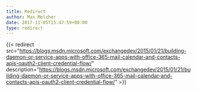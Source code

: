 ```yaml
---
title: Redirect
author: Max Melcher
date: 2017-11-05T15:47:59+00:00
type: redirect
---
```

{{< redirect src="https://blogs.msdn.microsoft.com/exchangedev/2015/01/21/building-daemon-or-service-apps-with-office-365-mail-calendar-and-contacts-apis-oauth2-client-credential-flow/" description="https://blogs.msdn.microsoft.com/exchangedev/2015/01/21/building-daemon-or-service-apps-with-office-365-mail-calendar-and-contacts-apis-oauth2-client-credential-flow/" >}}
